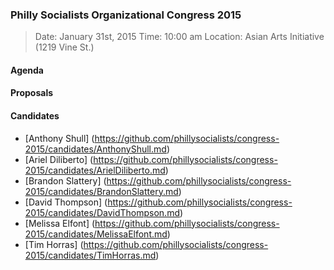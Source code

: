 ### Philly Socialists Organizational Congress 2015

> Date: January 31st, 2015
> Time: 10:00 am
> Location: Asian Arts Initiative (1219 Vine St.)

#### Agenda

#### Proposals

#### Candidates

+ [Anthony Shull] (https://github.com/phillysocialists/congress-2015/candidates/AnthonyShull.md)
+ [Ariel Diliberto] (https://github.com/phillysocialists/congress-2015/candidates/ArielDiliberto.md)
+ [Brandon Slattery] (https://github.com/phillysocialists/congress-2015/candidates/BrandonSlattery.md)
+ [David Thompson] (https://github.com/phillysocialists/congress-2015/candidates/DavidThompson.md)
+ [Melissa Elfont] (https://github.com/phillysocialists/congress-2015/candidates/MelissaElfont.md)
+ [Tim Horras] (https://github.com/phillysocialists/congress-2015/candidates/TimHorras.md)